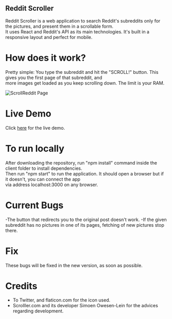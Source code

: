 ## Reddit Scroller

Reddit Scroller is a web application to search Reddit's subreddits only for the pictures, and present them in a scrollable form. <br>
It uses React and Reddit's API as its main technologies. It's built in a responsive layout and perfect for mobile.

# How does it work?

Pretty simple: You type the subreddit and hit the "SCROLL!" button. This gives you the first page of that subreddit, and <br>
more images get loaded as you keep scrolling down. The limit is your RAM.

![ScrollReddit Page](https://imgur.com/n1bCVkZ.png)

# Live Demo

Click [here](https://reddit-scroller.herokuapp.com) for the live demo.

# To run locally

After downloading the repository, run "npm install" command inside the client folder to install dependencies. <br>
Then run "npm start" to run the application. It should open a browser but if it doesn't, you can connect the app <br>
via address localhost:3000 on any browser.  

# Current Bugs

-The button that redirects you to the original post doesn't work. 
-If the given subreddit has no pictures in one of its pages, fetching of new pictures stop there.

# Fix

These bugs will be fixed in the new version, as soon as possible.

# Credits

- To Twitter, and flaticon.com for the icon used.
- Scrolller.com and its developer Simoen Owesen-Lein for the advices regarding development. 
